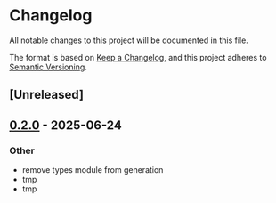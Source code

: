 # Changelog

All notable changes to this project will be documented in this file.

The format is based on [Keep a Changelog](https://keepachangelog.com/en/1.0.0/),
and this project adheres to [Semantic Versioning](https://semver.org/spec/v2.0.0.html).

## [Unreleased]

## [0.2.0](https://github.com/PolyProgrammist/near-openapi-client/compare/near-openapi-types-v0.1.1...near-openapi-types-v0.2.0) - 2025-06-24

### Other

- remove types module from generation
- tmp
- tmp

